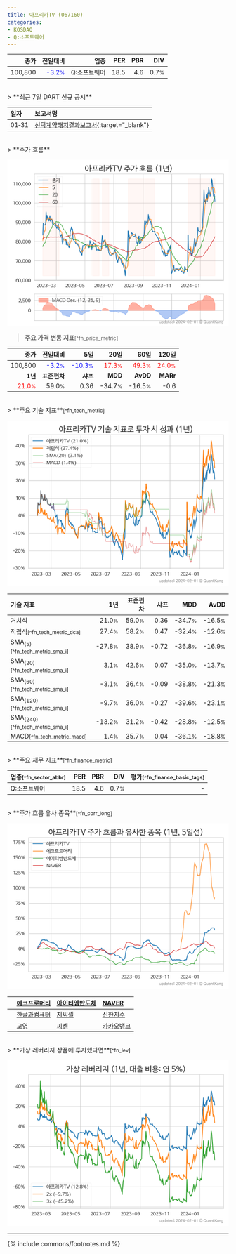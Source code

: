 ```yaml
---
title: 아프리카TV (067160)
categories:
- KOSDAQ
- Q:소프트웨어
---
```

| **종가** | **전일대비** | **업종** | **PER** | **PBR** | **DIV** |
| -------: | -----------: | -------: | ------: | ------: | ------: |
| 100,800 | <span style="color: blue">-3.2<small>%</small></span> | Q:소프트웨어 | 18.5 | 4.6 | 0.7<small>%</small> |

<!-- more -->

<br>
> **최근 7일 DART 신규 공시**<a id="dart"></a>


| **일자** | **보고서명** |
| :--------- | :----------- |
| 01&#x2011;31 | [신탁계약해지결과보고서](https://dart.fss.or.kr/dsaf001/main.do?rcpNo=20240131000423){:target="_blank"} |

<br>
> **주가 흐름**<a id="price"></a>

![067160](/stock/images/067160.png)

> **주요 가격 변동 지표**<small>[^fn_price_metric]</small>

| **종가** | **전일대비** | **5일** | **20일** | **60일** | **120일** |
| -------: | -----------: | ------: | -------: | -------: | --------: |
| 100,800 | <span style="color: blue">-3.2<small>%</small></span> | <span style="color: blue">-10.3<small>%</small></span> | <span style="color: red">17.3<small>%</small></span> | <span style="color: red">49.3<small>%</small></span> | <span style="color: red">24.0<small>%</small></span> |
| **1년** | **표준편차** | **샤프** | **MDD** | **AvDD** | **MARr** |
| <span style="color: red">21.0<small>%</small></span> | 59.0<small>%</small> | 0.36 | -34.7<small>%</small> | -16.5<small>%</small> | -0.6 |

<br>
> **주요 기술 지표**<small>[^fn_tech_metric]</small>


![067160](/stock/images/067160_tech.png)

| **기술 지표** | **1년** | **표준편차** | **샤프** | **MDD** | **AvDD** |
| :------------ | ------: | -----------: | -------: | ------: | -------: |
| 거치식 | 21.0<small>%</small> | 59.0<small>%</small> | 0.36 | -34.7<small>%</small> | -16.5<small>%</small> |
| 적립식<small>[^fn_tech_metric_dca]</small> | 27.4<small>%</small> | 58.2<small>%</small> | 0.47 | -32.4<small>%</small> | -12.6<small>%</small> |
| SMA<sub>(5)</sub><small>[^fn_tech_metric_sma_i]</small> | -27.8<small>%</small> | 38.9<small>%</small> | -0.72 | -36.8<small>%</small> | -16.9<small>%</small> |
| SMA<sub>(20)</sub><small>[^fn_tech_metric_sma_i]</small> | 3.1<small>%</small> | 42.6<small>%</small> | 0.07 | -35.0<small>%</small> | -13.7<small>%</small> |
| SMA<sub>(60)</sub><small>[^fn_tech_metric_sma_i]</small> | -3.1<small>%</small> | 36.4<small>%</small> | -0.09 | -38.8<small>%</small> | -21.3<small>%</small> |
| SMA<sub>(120)</sub><small>[^fn_tech_metric_sma_i]</small> | -9.7<small>%</small> | 36.0<small>%</small> | -0.27 | -39.6<small>%</small> | -23.1<small>%</small> |
| SMA<sub>(240)</sub><small>[^fn_tech_metric_sma_i]</small> | -13.2<small>%</small> | 31.2<small>%</small> | -0.42 | -28.8<small>%</small> | -12.5<small>%</small> |
| MACD<small>[^fn_tech_metric_macd]</small> | 1.4<small>%</small> | 35.7<small>%</small> | 0.04 | -36.1<small>%</small> | -18.8<small>%</small> |

<br>
> **주요 재무 지표**<small>[^fn_finance_metric]</small>

| **업종**<small>[^fn_sector_abbr]</small> | **PER** | **PBR** | **DIV** | **평가**<small>[^fn_finance_basic_tags]</small> |
| :--------------------------------------- | ------: | ------: | ------: | ----------------------------------------------: |
| Q:소프트웨어 | 18.5 | 4.6 | 0.7<small>%</small> | - |

<br>
> **주가 흐름 유사 종목**<a id="corr"></a><small>[^fn_corr_long]</small>

![067160](/stock/images/067160_corr.png)

|    | [에코프로머티](/450080/) | [아이티엠반도체](/084850/) | [NAVER](/035420/) |
| :- | :------------------------------------- | :------------------------------------- | :--------------------------------------|
|    | [한글과컴퓨터](/030520/) | [지씨셀](/144510/) | [신한지주](/055550/) |
|    | [고영](/098460/) | [씨젠](/096530/) | [카카오뱅크](/323410/) |

<br>
> **가상 레버리지 상품에 투자했다면**<a id="2x"></a><small>[^fn_lev]</small>

![067160](/stock/images/067160_2x.png)

---
{% include commons/footnotes.md %}